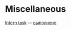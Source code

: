 # Miscellaneous

[Intern task](https://github.com/CodingPenguinParty/kernel/blob/master/test_assignment.md) — [выполнено](https://github.com/danyaffff/Miscellaneous/tree/master/Intern%20task)
